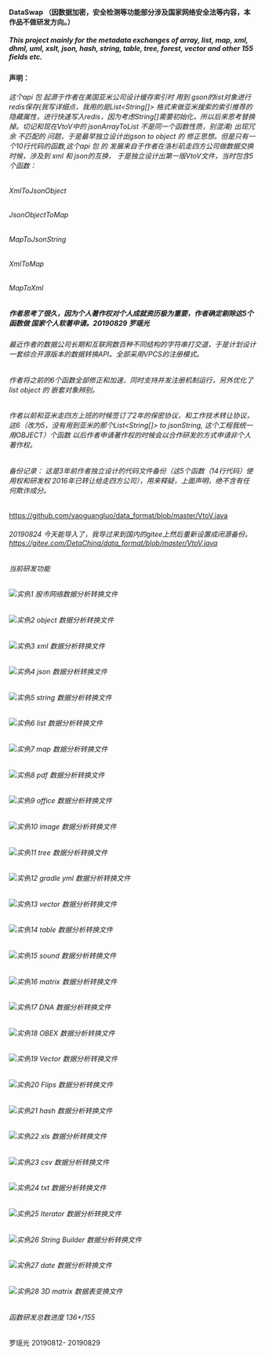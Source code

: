 #### DataSwap （因数据加密，安全检测等功能部分涉及国家网络安全法等内容，本作品不做研发方向。）
##### This project mainly for the metadata exchanges of array, list, map, xml, dhml, uml, xslt, json, hash, string, table, tree, forest, vector and other 155 fields etc.

#### 声明：
###### 这个api 包 起源于作者在美国亚米公司设计缓存索引时 用到 gson的list对象进行 redis保存(我写详细点，我用的是List<String[]> 格式来做亚米搜索的索引推荐的隐藏属性，进行快速写入redis，因为考虑String[]需要初始化，所以后来思考替换掉。切记和现在VtoV中的 jsonArrayToList 不是同一个函数性质，别混淆) 出现冗余 不匹配的 问题，于是最早独立设计出gson to object 的 修正思想。但是只有一个10行代码的函数,这个api 包 的 发展来自于作者在洛杉矶走四方公司做数据交换时候，涉及到 xml 和 json的互换， 于是独立设计出第一版VtoV文件，当时包含5个函数：
###### XmlToJsonObject
###### JsonObjectToMap
###### MapToJsonString
###### XmlToMap
###### MapToXml

##### 作者思考了很久，因为个人著作权对个人成就资历极为重要，作者确定剔除这5个函数做 国家个人软著申请。20190829 罗瑶光

###### 最近作者的数据公司长期和互联网数百种不同结构的字符串打交道，于是计划设计一套综合开源版本的数据转换API。全部采用VPCS的注册模式。
###### 作者将之前的6个函数全部修正和加速，同时支持并发注册机制运行，另外优化了 list object 的 嵌套对象辨别。
###### 作者以前和亚米走四方上班的时候签订了2年的保密协议，和工作技术转让协议，这6（改为5，没有用到亚米的那个List<String[]> to jsonString, 这个工程我统一用OBJECT）个函数 以后作者申请著作权的时候会以合作研发的方式申请非个人著作权。
###### 备份记录： 这是3年前作者独立设计的代码文件备份（这5个函数（14行代码）使用权和研发权 2016年已转让给走四方公司），用来释疑，上面声明，绝不含有任何欺诈成分。
https://github.com/yaoguangluo/data_format/blob/master/VtoV.java

###### 20190824 今天能导入了，我导过来到国内的gitee上然后重新设置成闭源备份。 https://gitee.com/DetaChina/data_format/blob/master/VtoV.java

###### 当前研发功能
###### ![实例](http://progressed.io/bar/100?title=completed)1 股市网络数据分析转换文件
###### ![实例](http://progressed.io/bar/10?title=completed)2 object 数据分析转换文件
###### ![实例](http://progressed.io/bar/100?title=completed)3 xml 数据分析转换文件
###### ![实例](http://progressed.io/bar/100?title=completed)4 json 数据分析转换文件
###### ![实例](http://progressed.io/bar/100?title=completed)5 string 数据分析转换文件
###### ![实例](http://progressed.io/bar/100?title=completed)6 list 数据分析转换文件
###### ![实例](http://progressed.io/bar/100?title=completed)7 map 数据分析转换文件
###### ![实例](http://progressed.io/bar/100?title=completed)8 pdf 数据分析转换文件
###### ![实例](http://progressed.io/bar/100?title=completed)9 office 数据分析转换文件
###### ![实例](http://progressed.io/bar/100?title=completed)10 image 数据分析转换文件
###### ![实例](http://progressed.io/bar/100?title=completed)11 tree 数据分析转换文件
###### ![实例](http://progressed.io/bar/100?title=completed)12 gradle yml 数据分析转换文件
###### ![实例](http://progressed.io/bar/100?title=completed)13 vector 数据分析转换文件
###### ![实例](http://progressed.io/bar/10?title=completed)14 table 数据分析转换文件
###### ![实例](http://progressed.io/bar/10?title=completed)15 sound 数据分析转换文件
###### ![实例](http://progressed.io/bar/100?title=completed)16 matrix 数据分析转换文件
###### ![实例](http://progressed.io/bar/10?title=completed)17 DNA 数据分析转换文件
###### ![实例](http://progressed.io/bar/10?title=completed)18 OBEX 数据分析转换文件
###### ![实例](http://progressed.io/bar/100?title=completed)19 Vector 数据分析转换文件
###### ![实例](http://progressed.io/bar/10?title=completed)20 Flips 数据分析转换文件
###### ![实例](http://progressed.io/bar/100?title=completed)21 hash 数据分析转换文件
###### ![实例](http://progressed.io/bar/100?title=completed)22 xls 数据分析转换文件
###### ![实例](http://progressed.io/bar/100?title=completed)23 csv 数据分析转换文件
###### ![实例](http://progressed.io/bar/100?title=completed)24 txt 数据分析转换文件
###### ![实例](http://progressed.io/bar/100?title=completed)25 Iterator 数据分析转换文件
###### ![实例](http://progressed.io/bar/100?title=completed)26 String Builder 数据分析转换文件
###### ![实例](http://progressed.io/bar/100?title=completed)27 date 数据分析转换文件
###### ![实例](http://progressed.io/bar/100?title=completed)28 3D matrix 数据表变换文件

###### 函数研发总数进度 136+/155

罗瑶光 20190812- 20190829
